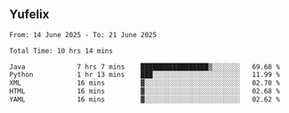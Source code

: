 ## Yufelix

<!--START_SECTION:waka-->

```txt
From: 14 June 2025 - To: 21 June 2025

Total Time: 10 hrs 14 mins

Java             7 hrs 7 mins    █████████████████▒░░░░░░░   69.60 %
Python           1 hr 13 mins    ███░░░░░░░░░░░░░░░░░░░░░░   11.99 %
XML              16 mins         ▓░░░░░░░░░░░░░░░░░░░░░░░░   02.70 %
HTML             16 mins         ▓░░░░░░░░░░░░░░░░░░░░░░░░   02.68 %
YAML             16 mins         ▓░░░░░░░░░░░░░░░░░░░░░░░░   02.62 %
```

<!--END_SECTION:waka-->

